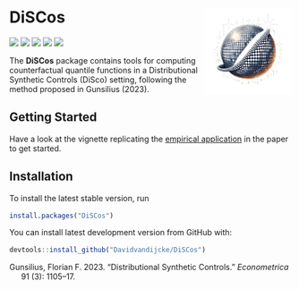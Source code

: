 
<!-- README.md is generated from README.Rmd. Please edit that file -->

# DiSCos <img src="man/figures/logo.png" align="right" alt="" width="155" />

[![](http://cranlogs.r-pkg.org/badges/grand-total/DiSCos?color=blue)](https://cran.r-project.org/package=DiSCos)
[![](http://cranlogs.r-pkg.org/badges/last-month/DiSCos?color=blue)](https://cran.r-project.org/package=DiSCos)
[![](https://www.r-pkg.org/badges/version/DiSCos?color=blue)](https://cran.r-project.org/package=DiSCos)
[![](https://img.shields.io/badge/devel%20version-0.0.0.9000-blue.svg)](https://github.com/Davidvandijcke/DiSCos)
[![](https://img.shields.io/github/last-commit/Davidvandijcke/DiSCos.svg)](https://github.com/Davidvandijcke/DiSCos/commits/main)

<!-- README.mdƒ is generated from README.Rmd. Please edit that file -->

The **DiSCos** package contains tools for computing counterfactual
quantile functions in a Distributional Synthetic Controls (DiSco)
setting, following the method proposed in Gunsilius (2023).


## Getting Started

Have a look at the vignette replicating the [empirical
application](https://www.davidvandijcke.com/DiSCos/articles/Dube2019.html)
in the paper to get started.

## Installation

To install the latest stable version, run
```r
install.packages("DiSCos")
```

You can install latest development version from GitHub with:

``` r
devtools::install_github("Davidvandijcke/DiSCos")
```

<div id="refs" class="references csl-bib-body hanging-indent">

<div id="ref-gunsilius2023distributional" class="csl-entry">

Gunsilius, Florian F. 2023. “Distributional Synthetic Controls.”
*Econometrica* 91 (3): 1105–17.

</div>

</div>
